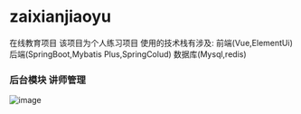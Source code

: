 # zaixianjiaoyu
在线教育项目 该项目为个人练习项目 
使用的技术栈有涉及: 前端(Vue,ElementUi) 后端(SpringBoot,Mybatis Plus,SpringColud) 数据库(Mysql,redis)

### 后台模块 讲师管理
![image](https://user-images.githubusercontent.com/83861966/223716938-1478c5c5-e3da-41a9-be88-771c19ed768c.png)

